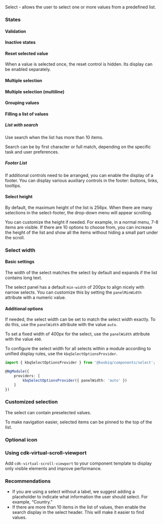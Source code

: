 Select - allows the user to select one or more values from a predefined list.

<!-- example(select-overview) -->

### States

#### Validation

<!-- example(select-validation) -->

#### Inactive states

<!-- example(select-disabled) -->

#### Reset selected value

When a value is selected once, the reset control is hidden. Its display can be enabled separately.

<!-- example(select-cleaner) -->

#### Multiple selection

<!-- example(select-multiple) -->

#### Multiple selection (multiline)

<!-- example(select-with-multiline-matcher) -->

#### Grouping values

<!-- example(select-groups) -->

#### Filling a list of values

##### List with search

Use search when the list has more than 10 items.

Search can be by first character or full match, depending on the specific task and user preferences.

<!-- example(select-search) -->

##### Footer List

If additional controls need to be arranged, you can enable the display of a footer. You can display various auxiliary controls in the footer: buttons, links, tooltips.

<!-- example(select-footer) -->

#### Select height

By default, the maximum height of the list is 256px. When there are many selections in the select-footer, the drop-down menu will appear scrolling.

You can customize the height if needed. For example, in a normal menu, 7-8 items are visible. If there are 10 options to choose from, you can increase the height of the list and show all the items without hiding a small part under the scroll.

<!-- example(select-height) -->

### Select width

#### Basic settings

The width of the select matches the select by default and expands if the list contains long text.

<!-- example(select-with-panel-width-default) -->

The select panel has a default `min-width` of 200px to align nicely with narrow selects. You can customize this by setting the `panelMinWidth` attribute with a numeric value.

<!-- example(select-with-panel-min-width) -->

#### Additional options

If needed, the select width can be set to match the select width exactly. To do this, use the `panelWidth` attribute with the value `auto`.

<!-- example(select-with-panel-width-auto) -->

To set a fixed width of 400px for the select, use the `panelWidth` attribute with the value `400`.

<!-- example(select-with-panel-width-fixed) -->

To configure the select width for all selects within a module according to unified display rules, use the `kbqSelectOptionsProvider`.

```ts
import { kbqSelectOptionsProvider } from '@koobiq/components/select';

@NgModule({
    providers: [
        kbqSelectOptionsProvider({ panelWidth: 'auto' })
    ]
})
```

### Customized selection

The select can contain preselected values.

<!-- example(select-preselected-values) -->

To make navigation easier, selected items can be pinned to the top of the list.

<!-- example(select-prioritized-selected) -->

### Optional icon

<!-- example(select-icon) -->

### Using cdk-virtual-scroll-viewport

Add `cdk-virtual-scroll-viewport` to your component template to display only visible elements and improve performance.

<!-- example(select-virtual-scroll) -->

### Recommendations

- If you are using a select without a label, we suggest adding a placeholder to indicate what information the user should select. For example, “Country.”
- If there are more than 10 items in the list of values, then enable the search display in the select header. This will make it easier to find values.
